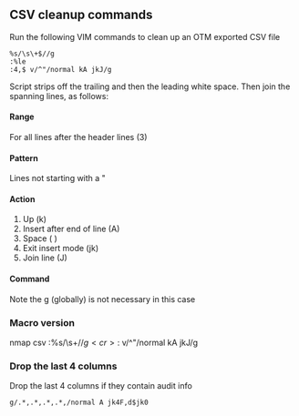 ## CSV cleanup commands

Run the following VIM commands to clean up an OTM exported CSV file

    %s/\s\+$//g
    :%le
    :4,$ v/^"/normal kA jkJ/g

Script strips off the trailing and then the leading white space. Then join the spanning lines, as follows:

#### Range

For all lines after the header lines (3)

#### Pattern

Lines not starting with a "

#### Action

1. 	Up (k)
1. 	Insert after end of line (A)
1. 	Space ( )
1. 	Exit insert mode (jk)
1. 	Join line (J)

#### Command

Note the g (globally) is not necessary in this case

### Macro version

nmap <leader>csv :%s/\s\+$//g<cr>:%le<cr>:4,$ v/^"/normal kA jkJ/g<cr>


### Drop the last 4 columns

Drop the last 4 columns if they contain audit info

    g/.*,.*,.*,.*,/normal A jk4F,d$jk0
